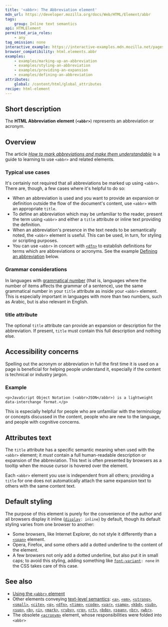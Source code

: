 ```yaml
---
title: '<abbr>: The Abbreviation element'
mdn_url: https://developer.mozilla.org/docs/Web/HTML/Element/abbr
tags:
    group: Inline text semantics
api: HTMLElement
permitted_aria_roles:
    - any
tag_omission: none
interactive_example: https://interactive-examples.mdn.mozilla.net/pages/tabbed/abbr.html
browser_compatibility: html.elements.abbr
examples:
    - examples/marking-up-an-abbreviation
    - examples/styling-an-abbreviation
    - examples/providing-an-expansion
    - examples/defining-an-abbreviation
attributes:
    global: /content/html/global_attributes
recipe: html-element
---
```


## Short description

The **HTML Abbreviation element** (**`<abbr>`**) represents an
abbreviation or acronym.

## Overview

The article *[How to mark abbreviations and make them
understandable](/en-US/Learn/HTML/Howto/Mark_abbreviations_and_make_them_understandable)*
is a guide to learning to use `<abbr>` and related elements.

### Typical use cases

It's certainly not required that all abbreviations be marked up using
`<abbr>`. There are, though, a few cases where it's helpful to do so:

- When an abbreviation is used and you want to provide an expansion or
  definition outside the flow of the document's content, use `<abbr>`
  with an appropriate `title`.
- To define an abbreviation which may be unfamiliar to the reader,
  present the term using `<abbr>` and either a `title` attribute or
  inline text providing the definition.
- When an abbreviation's presence in the text needs to be
  semantically noted, the `<abbr>` element is useful. This can be
  used, in turn, for styling or scripting purposes.
- You can use `<abbr>` in concert with
  [`<dfn>`](/en-US/docs/Web/HTML/Element/dfn)
  to establish definitions for terms which are abbreviations or
  acronyms. See the example [Defining an abbreviation](#Defining_an_abbreviation) below.

### Grammar considerations

In languages with [grammatical
number](https://en.wikipedia.org/wiki/grammatical%20number "grammatical number")
(that is, languages where the number of items affects the grammar of a
sentence), use the same grammatical number in your `title` attribute as
inside your `<abbr>` element. This is especially important in languages
with more than two numbers, such as Arabic, but is also relevant in
English.

### title attribute

The optional `title` attribute can provide an
expansion or description for the abbreviation. If present,
`title` must contain this full description and nothing else.

## Accessibility concerns

Spelling out the acronym or abbreviation in full the first time it is
used on a page is beneficial for helping people understand it,
especially if the content is technical or industry jargon.

### Example

``` {.brush: .html}
<p>JavaScript Object Notation (<abbr>JSON</abbr>) is a lightweight data-interchange format.</p>
```

This is especially helpful for people who are unfamiliar with the
terminology or concepts discussed in the content, people who are new to
the language, and people with cognitive concerns.

## Attributes text

The `title`
attribute has a specific semantic meaning when used with the `<abbr>`
element; it *must* contain a full human-readable description or
expansion of the abbreviation. This text is often presented by browsers
as a tooltip when the mouse cursor is hovered over the element.

Each `<abbr>` element you use is independent from all others; providing
a `title` for one does not automatically attach the same expansion text
to others with the same content text.

## Default styling

The purpose of this element is purely for the convenience of the author
and all browsers display it inline
([`display`](/en-US/docs/Web/CSS/display)`: inline`)
by default, though its default styling varies from one browser to
another:

- Some browsers, like Internet Explorer, do not style it differently
  than a
  [`<span>`](/en-US/docs/Web/HTML/Element/span)
  element.
- Opera, Firefox, and some others add a dotted underline to the
  content of the element.
- A few browsers not only add a dotted underline, but also put it in
  small caps; to avoid this styling, adding something like
  [`font-variant`](/en-US/docs/Web/CSS/font-variant)`: none`
  in the CSS takes care of this case.

## See also

- [Using the `<abbr>` element](/en-US/Learn/HTML/Element/abbr)
- Other elements conveying [text-level semantics](/en-US/docs/Web/HTML/Text_level_semantics_conveying_elements):
  [`<a>`](/en-US/docs/Web/HTML/Element/a),
  [`<em>`](/en-US/docs/Web/HTML/Element/em),
  [`<strong>`](/en-US/docs/Web/HTML/Element/strong),
  [`<small>`](/en-US/docs/Web/HTML/Element/small),
  [`<cite>`](/en-US/docs/Web/HTML/Element/cite),
  [`<q>`](/en-US/docs/Web/HTML/Element/q),
  [`<dfn>`](/en-US/docs/Web/HTML/Element/dfn),
  [`<time>`](/en-US/docs/Web/HTML/Element/time),
  [`<code>`](/en-US/docs/Web/HTML/Element/code),
  [`<var>`](/en-US/docs/Web/HTML/Element/var),
  [`<samp>`](/en-US/docs/Web/HTML/Element/samp),
  [`<kbd>`](/en-US/docs/Web/HTML/Element/kbd),
  [`<sub>`](/en-US/docs/Web/HTML/Element/sub),
  [`<sup>`](/en-US/docs/Web/HTML/Element/sup),
  [`<b>`](/en-US/docs/Web/HTML/Element/b),
  [`<i>`](/en-US/docs/Web/HTML/Element/i),
  [`<mark>`](/en-US/docs/Web/HTML/Element/mark),
  [`<ruby>`](/en-US/docs/Web/HTML/Element/ruby),
  [`<rp>`](/en-US/docs/Web/HTML/Element/rp),
  [`<rt>`](/en-US/docs/Web/HTML/Element/rt),
  [`<bdo>`](/en-US/docs/Web/HTML/Element/bdo),
  [`<span>`](/en-US/docs/Web/HTML/Element/span),
  [`<br>`](/en-US/docs/Web/HTML/Element/br),
  [`<wbr>`](/en-US/docs/Web/HTML/Element/wbr).
- The obsolete
  [`<acronym>`](/en-US/docs/Web/HTML/Element/acronym)
  element, whose responsibilities were folded into `<abbr>`
